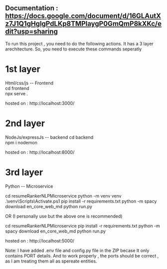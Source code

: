 ## Documentation : https://docs.google.com/document/d/16GLAutXz7J1Q1gHglgPdLKp8TMPIaygP0GmQmP8kXKc/edit?usp=sharing

To run this project , you need to do the following actions. It has a 3 layer arechitecture.
So, you need to execute these commands seperatly

# 1st layer

Html/css/js -- Frontend  
cd frontend  
npx serve .

hosted on : http://localhost:3000/

# 2nd layer

NodeJs/expressJs -- backend
cd backend  
npm i
nodemon

hosted on : http://localhost:8000/

# 3rd layer

Python -- Microservice

cd resumeRankerNLPMicroservice
python -m venv venv
.\venv\Scripts\Activate.ps1
pip install -r requirements.txt
python -m spacy download en_core_web_md
python run.py

OR
(I personally use but the above one is recommended)

cd resumeRankerNLPMicroservice
pip install -r requirements.txt
python -m spacy download en_core_web_md
python run.py

hosted on : http://localhost:5000/

Note: I have added .env file and config.py file in the ZIP becase It only contains PORT details.
And to work properly , the ports should be correct , as I am treating them all as spereate entities.
